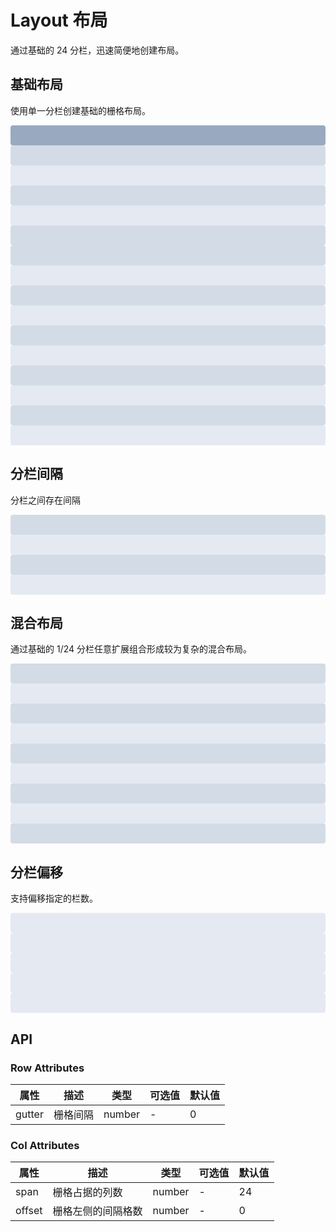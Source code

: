 # Layout 布局

通过基础的 24 分栏，迅速简便地创建布局。


## 基础布局

使用单一分栏创建基础的栅格布局。


<div class="page-item-content">
    <ivy-row class="grid">
        <ivy-col :span="24">
            <div class="grid-content"></div>
        </ivy-col>
    </ivy-row>
    <ivy-row class="grid">
        <ivy-col :span="12">
            <div
                class="grid-content"
                style="background: #d3dce6;"
            ></div>
        </ivy-col>
        <ivy-col :span="12">
            <div
                class="grid-content"
                style="background: #e5e9f2;"
            ></div>
        </ivy-col>
    </ivy-row>
    <ivy-row class="grid">
        <ivy-col :span="8">
            <div
                class="grid-content"
                style="background: #d3dce6;"
            ></div>
        </ivy-col>
        <ivy-col :span="8">
            <div
                class="grid-content"
                style="background: #e5e9f2;"
            ></div>
        </ivy-col>
        <ivy-col :span="8">
            <div
                class="grid-content"
                style="background: #d3dce6;"
            ></div>
        </ivy-col>
    </ivy-row>
    <ivy-row class="grid">
        <ivy-col :span="6">
            <div
                class="grid-content"
                style="background: #d3dce6;"
            ></div>
        </ivy-col>
        <ivy-col :span="6">
            <div
                class="grid-content"
                style="background: #e5e9f2;"
            ></div>
        </ivy-col>
        <ivy-col :span="6">
            <div
                class="grid-content"
                style="background: #d3dce6;"
            ></div>
        </ivy-col>
        <ivy-col :span="6">
            <div
                class="grid-content"
                style="background: #e5e9f2;"
            ></div>
        </ivy-col>
    </ivy-row>
    <ivy-row class="grid">
        <ivy-col :span="4">
            <div
                class="grid-content"
                style="background: #d3dce6;"
            ></div>
        </ivy-col>
        <ivy-col :span="4">
            <div
                class="grid-content"
                style="background: #e5e9f2;"
            ></div>
        </ivy-col>
        <ivy-col :span="4">
            <div
                class="grid-content"
                style="background: #d3dce6;"
            ></div>
        </ivy-col>
        <ivy-col :span="4">
            <div
                class="grid-content"
                style="background: #e5e9f2;"
            ></div>
        </ivy-col>
        <ivy-col :span="4">
            <div
                class="grid-content"
                style="background: #d3dce6;"
            ></div>
        </ivy-col>
        <ivy-col :span="4">
            <div
                class="grid-content"
                style="background: #e5e9f2;"
            ></div>
        </ivy-col>
    </ivy-row>
</div>

## 分栏间隔

分栏之间存在间隔

<div class="page-grid-item-content">
    <ivy-row :gutter="20">
        <ivy-col :span="6">
            <div
                class="grid-content"
                style="background: #d3dce6;"
            ></div>
        </ivy-col>
        <ivy-col :span="6">
            <div
                class="grid-content"
                style="background: #e5e9f2;"
            ></div>
        </ivy-col>
        <ivy-col :span="6">
            <div
                class="grid-content"
                style="background: #d3dce6;"
            ></div>
        </ivy-col>
        <ivy-col :span="6">
            <div
                class="grid-content"
                style="background: #e5e9f2;"
            ></div>
        </ivy-col>
    </ivy-row>
</div>

## 混合布局

通过基础的 1/24 分栏任意扩展组合形成较为复杂的混合布局。

<div class="page-grid-item-content">
    <ivy-row :gutter="20" class="grid">
        <ivy-col :span="16">
            <div
                class="grid-content"
                style="background: #d3dce6;"
            ></div>
        </ivy-col>
        <ivy-col :span="8">
            <div
                class="grid-content"
                style="background: #e5e9f2;"
            ></div>
        </ivy-col>
    </ivy-row>
    <ivy-row :gutter="20" class="grid">
        <ivy-col :span="8">
            <div
                class="grid-content"
                style="background: #d3dce6;"
            ></div>
        </ivy-col>
        <ivy-col :span="8">
            <div
                class="grid-content"
                style="background: #e5e9f2;"
            ></div>
        </ivy-col>
        <ivy-col :span="4">
            <div
                class="grid-content"
                style="background: #d3dce6;"
            ></div>
        </ivy-col>
        <ivy-col :span="4">
            <div
                class="grid-content"
                style="background: #e5e9f2;"
            ></div>
        </ivy-col>
    </ivy-row>
    <ivy-row :gutter="20" class="grid">
        <ivy-col :span="4">
            <div
                class="grid-content"
                style="background: #d3dce6;"
            ></div>
        </ivy-col>
        <ivy-col :span="16">
            <div
                class="grid-content"
                style="background: #e5e9f2;"
            ></div>
        </ivy-col>
        <ivy-col :span="4">
            <div
                class="grid-content"
                style="background: #d3dce6;"
            ></div>
        </ivy-col>
    </ivy-row>
</div>

## 分栏偏移

支持偏移指定的栏数。

<div class="page-grid-item-content">
    <ivy-row :gutter="20" class="grid">
        <ivy-col :span="6">
            <div
                class="grid-content"
                style="background: #e5e9f2;"
            ></div>
        </ivy-col>
        <ivy-col :span="6" :offset="6">
            <div
                class="grid-content"
                style="background: #e5e9f2;"
            ></div>
        </ivy-col>
    </ivy-row>
    <ivy-row :gutter="20" class="grid">
        <ivy-col :span="6" :offset="6">
            <div
                class="grid-content"
                style="background: #e5e9f2;"
            ></div>
        </ivy-col>
        <ivy-col :span="6" :offset="6">
            <div
                class="grid-content"
                style="background: #e5e9f2;"
            ></div>
        </ivy-col>
    </ivy-row>
    <ivy-row :gutter="20" class="grid">
        <ivy-col :span="12" :offset="6">
            <div
                class="grid-content"
                style="background: #e5e9f2;"
            ></div>
        </ivy-col>
    </ivy-row>
</div>


## API

### Row Attributes

| 属性| 描述 | 类型 | 可选值 | 默认值 |
|-|-|-|-|-|
|gutter|栅格间隔|number|-|0|
### Col Attributes

| 属性| 描述 | 类型 | 可选值 | 默认值 |
|-|-|-|-|-|
|span|栅格占据的列数|number|-|24|
|offset|栅格左侧的间隔格数|number|-|0|


<style lang="scss" scoped>
.grid + .grid {
    margin-top: 20px;
}
.grid-content {
    height: 32px;
    background: #99a9bf;
    border-radius: 4px;
}
</style>
